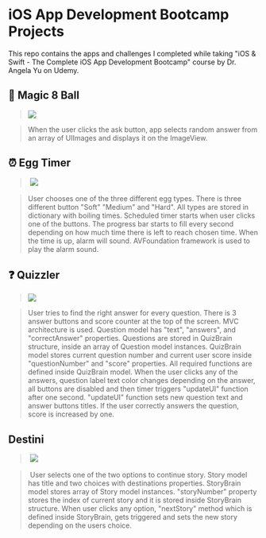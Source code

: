 # iOS App Development Bootcamp Projects

This repo contains the apps and challenges I completed while taking "iOS & Swift - The Complete iOS App Development Bootcamp" course by Dr. Angela Yu on Udemy.

## :8ball: Magic 8 Ball

> ![](./img/8magicball.gif)

> When the user clicks the ask button, app selects random answer from an array of UIImages and displays it on the ImageView.

## :alarm_clock: Egg Timer

> ![](./img/eggtimer.gif)

> User chooses one of the three different egg types. There is three different button "Soft" "Medium" and "Hard". All types are stored in dictionary with boiling times. Scheduled timer starts when user clicks one of the buttons. The progress bar starts to fill every second depending on how much time there is left to reach chosen time. When the time is up, alarm will sound. AVFoundation framework is used to play the alarm sound.

## :question: Quizzler

> ![](./img/quizzler.gif)

> User tries to find the right answer for every question. There is 3 answer buttons and score counter at the top of the screen. MVC architecture is used. Question model has "text", "answers", and "correctAnswer" properties. Questions are stored in QuizBrain structure, inside an array of Question model instances. QuizBrain model stores current question number and current user score inside "questionNumber" and "score" properties. All required functions are defined inside QuizBrain model. When the user clicks any of the answers, question label text color changes depending on the answer, all buttons are disabled and then timer triggers "updateUI" function after one second. "updateUI" function sets new question text and answer buttons titles. If the user correctly answers the question, score is increased by one.

## Destini

> ![](./img/destini.gif)

> User selects one of the two options to continue story. Story model has title and two choices with destinations properties. StoryBrain model stores array of Story model instances. "storyNumber" property stores the index of current story and it is stored inside StoryBrain structure. When user clicks any option, "nextStory" method which is defined inside StoryBrain, gets triggered and sets the new story depending on the users choice.